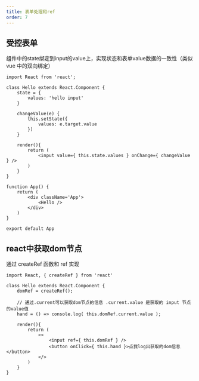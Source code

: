 ```yaml
---
title: 表单处理和ref
order: 7
---
```


## 受控表单

组件中的state绑定到input的value上，实现状态和表单value数据的一致性（类似 vue 中的双向绑定）

    import React from 'react';

    class Hello extends React.Component {
        state = {
            values: 'hello input'
        }

        changeValue(e) {
            this.setState({
                values: e.target.value
            })
        }

        render(){
            return (
                <input value={ this.state.values } onChange={ changeValue } />
            )
        }
    }

    function App() {
        return (
            <div className='App'>
                <Hello />
            </div>
        )
    }

    export default App

    
## react中获取dom节点

通过 createRef 函数和 ref 实现

    import React, { createRef } from 'react'

    class Hello extends React.Component {
        domRef = createRef();

        // 通过.current可以获取dom节点的信息 .current.value 是获取的 input 节点的value值
        hand = () => console.log( this.domRef.current.value );

        render(){
            return (
                <>
                    <input ref={ this.domRef } />
                    <button onClick={ this.hand }>点我log出获取的dom信息</button>
                </>
            )
        }
    }